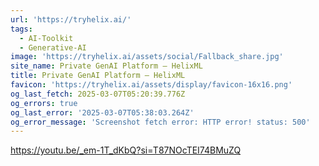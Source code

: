 ```yaml
---
url: 'https://tryhelix.ai/'
tags:
  - AI-Toolkit
  - Generative-AI
image: 'https://tryhelix.ai/assets/social/Fallback_share.jpg'
site_name: Private GenAI Platform – HelixML
title: Private GenAI Platform – HelixML
favicon: 'https://tryhelix.ai/assets/display/favicon-16x16.png'
og_last_fetch: 2025-03-07T05:20:39.776Z
og_errors: true
og_last_error: '2025-03-07T05:38:03.264Z'
og_error_message: 'Screenshot fetch error: HTTP error! status: 500'
---
```


https://youtu.be/_em-1T_dKbQ?si=T87NOcTEI74BMuZQ
